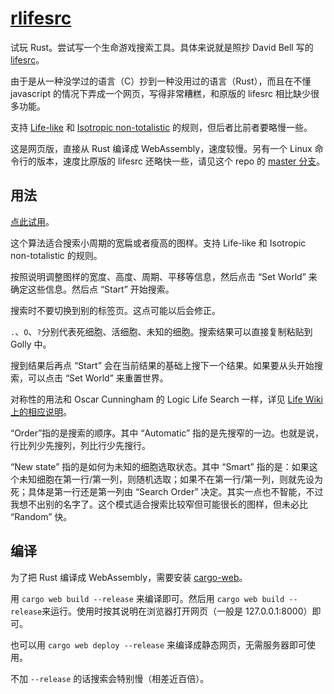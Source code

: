 # [rlifesrc](https://alephalpha.github.io/rlifesrc/)

试玩 Rust。尝试写一个生命游戏搜索工具。具体来说就是照抄 David Bell 写的 [lifesrc](https://github.com/DavidKinder/Xlife/tree/master/Xlife35/source/lifesearch)。

由于是从一种没学过的语言（C）抄到一种没用过的语言（Rust），而且在不懂 javascript 的情况下弄成一个网页，写得非常糟糕，和原版的 lifesrc 相比缺少很多功能。

支持 [Life-like](http://conwaylife.com/wiki/Totalistic_Life-like_cellular_automaton) 和 [Isotropic non-totalistic](http://conwaylife.com/wiki/Isotropic_non-totalistic_Life-like_cellular_automaton) 的规则，但后者比前者要略慢一些。

这是网页版，直接从 Rust 编译成 WebAssembly，速度较慢。另有一个 Linux 命令行的版本，速度比原版的 lifesrc 还略快一些，请见这个 repo 的 [master 分支](https://github.com/AlephAlpha/rlifesrc/tree/master)。

## 用法

[点此试用](https://alephalpha.github.io/rlifesrc/)。

这个算法适合搜索小周期的宽扁或者瘦高的图样。支持 Life-like 和 Isotropic non-totalistic 的规则。

按照说明调整图样的宽度、高度、周期、平移等信息，然后点击 “Set World” 来确定这些信息。然后点 “Start” 开始搜索。

搜索时不要切换到别的标签页。这点可能以后会修正。

`.`、`O`、`?`分别代表死细胞、活细胞、未知的细胞。搜索结果可以直接复制粘贴到 Golly 中。

搜到结果后再点 “Start” 会在当前结果的基础上搜下一个结果。如果要从头开始搜索，可以点击 “Set World” 来重置世界。

对称性的用法和 Oscar Cunningham 的 Logic Life Search 一样，详见 [Life Wiki 上的相应说明](http://conwaylife.com/wiki/Symmetry)。

“Order”指的是搜索的顺序。其中 “Automatic” 指的是先搜窄的一边。也就是说，行比列少先搜列，列比行少先搜行。

“New state” 指的是如何为未知的细胞选取状态。其中 “Smart” 指的是：如果这个未知细胞在第一行/第一列，则随机选取；如果不在第一行/第一列，则就先设为死；具体是第一行还是第一列由 “Search Order” 决定。其实一点也不智能，不过我想不出别的名字了。这个模式适合搜索比较窄但可能很长的图样，但未必比 “Random” 快。

## 编译

为了把 Rust 编译成 WebAssembly，需要安装 [cargo-web](https://github.com/DenisKolodin/yew)。

用 `cargo web build --release` 来编译即可。然后用 `cargo web build --release`来运行。使用时按其说明在浏览器打开网页（一般是 127.0.0.1:8000）即可。

也可以用 `cargo web deploy --release` 来编译成静态网页，无需服务器即可使用。

不加 `--release` 的话搜索会特别慢（相差近百倍）。
